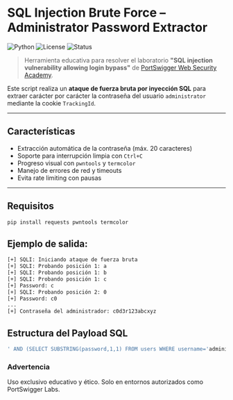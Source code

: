 # SQL Injection Brute Force – Administrator Password Extractor

![Python](https://img.shields.io/badge/python-3.8%2B-blue)
![License](https://img.shields.io/badge/license-MIT-green)
![Status](https://img.shields.io/badge/status-completado-success)

> Herramienta educativa para resolver el laboratorio **"SQL injection vulnerability allowing login bypass"** de [PortSwigger Web Security Academy](https://portswigger.net/web-security/sql-injection).

Este script realiza un **ataque de fuerza bruta por inyección SQL** para extraer carácter por carácter la contraseña del usuario `administrator` mediante la cookie `TrackingId`.

---

## Características

- Extracción automática de la contraseña (máx. 20 caracteres)
- Soporte para interrupción limpia con `Ctrl+C`
- Progreso visual con `pwntools` y `termcolor`
- Manejo de errores de red y timeouts
- Evita rate limiting con pausas

---

## Requisitos

```bash
pip install requests pwntools termcolor
```

## Ejemplo de salida:
```sh
[+] SQLI: Iniciando ataque de fuerza bruta
[+] SQLI: Probando posición 1: a
[+] SQLI: Probando posición 1: b
[+] SQLI: Probando posición 1: c
[+] Password: c
[+] SQLI: Probando posición 2: 0
[+] Password: c0
...
[+] Contraseña del administrador: c0d3r123abcxyz
```


## Estructura del Payload SQL

```sql
' AND (SELECT SUBSTRING(password,1,1) FROM users WHERE username='administrator')='c'-- -
```


### Advertencia
Uso exclusivo educativo y ético.
Solo en entornos autorizados como PortSwigger Labs.
